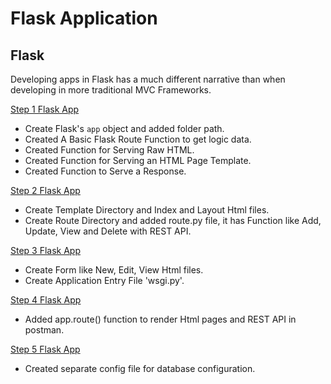 # Flask Application 

## Flask

Developing apps in Flask has a much different narrative than when developing in more traditional MVC Frameworks.

[Step 1 Flask App](https://hackersandslackers.com/your-first-flask-application)

* Create Flask's `app` object and added folder path.
* Created A Basic Flask Route Function to get logic data.
* Created Function for Serving Raw HTML.
* Created Function for Serving an HTML Page Template.
* Created Function to Serve a Response.


[Step 2 Flask App](https://hackersandslackers.com/flask-jinja-templates)

* Create Template Directory and Index and Layout Html files.
* Create Route Directory and added route.py file, it has Function like Add, Update, View and Delete with REST API.

[Step 3 Flask App](https://hackersandslackers.com/flask-wtforms-forms)

* Create Form like New, Edit, View Html files.
* Create Application Entry File 'wsgi.py'.

[Step 4 Flask App](https://hackersandslackers.com/flask-routes)

* Added app.route() function to render Html pages and REST API in postman.

[Step 5 Flask App](https://hackersandslackers.com/configure-flask-applications)

* Created separate config file for database configuration.
